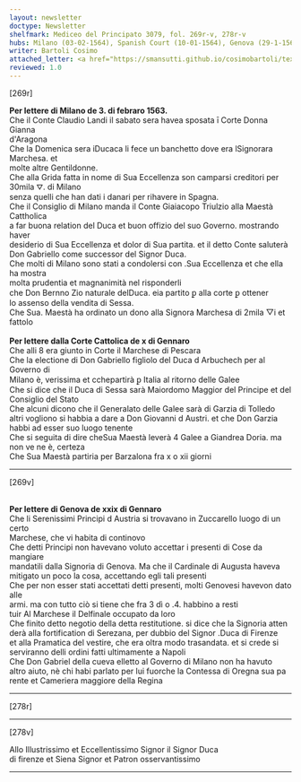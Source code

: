 ```yaml
---
layout: newsletter
doctype: Newsletter
shelfmark: Mediceo del Principato 3079, fol. 269r-v, 278r-v
hubs: Milano (03-02-1564), Spanish Court (10-01-1564), Genova (29-1-1564)
writer: Bartoli Cosimo
attached_letter: <a href="https://smansutti.github.io/cosimobartoli/texts/TBD/">TBD</a>
reviewed: 1.0
---
```


[269r]  
  
  
<strong>Per lettere di Milano de 3. di febraro 1563.</strong>  
Che il Conte Claudio Landi il sabato sera havea sposata ī Corte Donna Gianna  
d'Aragona  
Che la Domenica sera iDucaca li fece un banchetto dove era lSignorara Marchesa. et  
molte altre Gentildonne.  
Che alla Grida fatta in nome di Sua Eccellenza son camparsi creditori per 30mila ⛛. di Milano  
senza quelli che han dati i danari per rihavere in Spagna.  
Che il Consiglio di Milano manda il Conte Giaiacopo Triulzio alla Maestà Cattholica  
a far buona relation del Duca et buon offizio del suo Governo. mostrando haver  
desiderio di Sua Eccellenza et dolor di Sua partita. et il detto Conte saluterà  
Don Gabriello come successor del Signor Duca.  
Che molti di Milano sono stati a condolersi con .Sua Eccellenza et che ella ha mostra  
molta prudentia et magnanimità nel risponderli  
che Don Bernno Zio naturale delDuca. eia partito ꝑ alla corte ꝑ ottener  
lo assenso della vendita di Sessa.  
Che Sua. Maestà ha ordinato un dono alla Signora Marchesa di 2mila ▽i et fattolo  
<br/><strong>Per lettere dalla Corte Cattolica de x di Gennaro</strong>  
Che alli 8 era giunto in Corte il Marchese di Pescara  
Che la electione di Don Gabriello figliolo del Duca d Arbuchech per al Governo di  
Milano è, verissima et cchepartirà ꝑ Italia al ritorno delle Galee  
Che si dice che il Duca di Sessa sarà Maiordomo Maggior del Principe et del  
Consiglio del Stato  
Che alcuni dicono che il Generalato delle Galee sarà di Garzia di Tolledo  
altri vogliono si habbia a dare a Don Giovanni d Austri. et che Don Garzia  
habbi ad esser suo luogo tenente  
Che si seguita di dire cheSua Maestà leverà 4 Galee a Giandrea Doria. ma  
non ve ne è, certeza  
Che Sua Maestà partiria per Barzalona fra x o xii giorni  
  
---  

[269v]  
  
  
<br/><strong>Per lettere di Genova de xxix di Gennaro</strong>  
Che li Serenissimi Principi d Austria si trovavano in Zuccarello luogo di un certo  
Marchese, che vi habita di continovo  
Che detti Principi non havevano voluto accettar i presenti di Cose da mangiare  
mandatili dalla Signoria di Genova. Ma che il Cardinale di Augusta haveva  
mitigato un poco la cosa, accettando egli tali presenti  
Che per non esser stati accettati detti presenti, molti Genovesi havevon dato alle  
armi. ma con tutto ciò si tiene che fra 3 dì o .4. habbino a resti  
tuir Al Marchese il Delfinale occupato da loro  
Che finito detto negotio della detta restitutione. si dice che la Signoria atten  
derà alla fortification di Serezana, per dubbio del Signor .Duca di Firenze  
et alla Pramatica del vestire, che era oltra modo trasandata. et si crede si  
serviranno delli ordini fatti ultimamente a Napoli  
Che Don Gabriel della cueva elletto al Governo di Milano non ha havuto  
altro aiuto, nè chi habi parlato per lui fuorche la Contessa di Oregna sua pa  
rente et Cameriera maggiore della Regina  
  
---  

[278r]  
  
  
  
---  

[278v]  
  
  
Allo Illustrissimo et Eccellentissimo Signor il Signor Duca  
di firenze et Siena Signor et Patron osservantissimo  
  
---  

